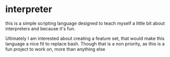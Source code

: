 # interpreter

this is a simple scripting language designed to teach myself a little bit about interpreters and because it's fun.

Ultimately I am interested about creating a feature set, that would make this language a nice fit to replace bash.
Though that is a non priority, as this is a fun project to work on, more than anything else 
